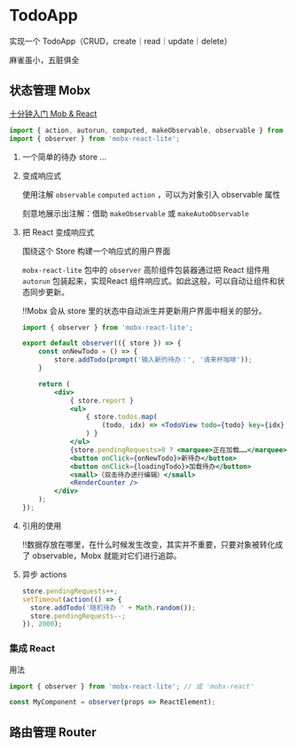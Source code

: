 # TodoApp

实现一个 TodoApp（CRUD，create｜read｜update｜delete）

麻雀虽小，五脏俱全

## 状态管理 Mobx

[十分钟入门 Mob & React](https://zh.mobx.js.org/getting-started.html)

```js
import { action, autorun, computed, makeObservable, observable } from 'mobx';
import { observer } from 'mobx-react-lite';
```

1. 一个简单的待办 store ...

2. 变成响应式

   使用注解 `observable`  `computed`  `action` ，可以为对象引入 observable 属性

   刻意地展示出注解：借助 `makeObservable` 或 `makeAutoObservable`

3. 把 React 变成响应式

   围绕这个 Store 构建一个响应式的用户界面

   `mobx-react-lite` 包中的 `observer` 高阶组件包装器通过把 React 组件用 `autorun` 包装起来，实现React 组件响应式。如此这般，可以自动让组件和状态同步更新。

   ‼️Mobx 会从 store 里的状态中自动派生并更新用户界面中相关的部分。

   ```jsx
   import { observer } from 'mobx-react-lite';
   
   export default observer(({ store }) => {
       const onNewTodo = () => {
           store.addTodo(prompt('输入新的待办：', '请来杯咖啡'));
       }
   
       return (
           <div>
               { store.report }
               <ul>
                   { store.todos.map(
                       (todo, idx) => <TodoView todo={todo} key={idx} />
                   ) }
               </ul>
               {store.pendingRequests>0 ? <marquee>正在加载……</marquee> : null}
               <button onClick={onNewTodo}>新待办</button>
               <button onClick={loadingTodo}>加载待办</button>
               <small>（双击待办进行编辑）</small>
               <RenderCounter />
           </div>
       );
   });
   ```

4. 引用的使用

   ‼️数据存放在哪里，在什么时候发生改变，其实并不重要，只要对象被转化成了 observable，Mobx 就能对它们进行追踪。

5. 异步 actions

   ```js
   store.pendingRequests++;
   setTimeout(action(() => {
     store.addTodo('随机待办 ' + Math.random());
     store.pendingRequests--;
   }), 2000);
   ```

### 集成 React

用法

```jsx
import { observer } from 'mobx-react-lite'; // 或 'mobx-react'

const MyComponent = observer(props => ReactElement);
```

## 路由管理 Router